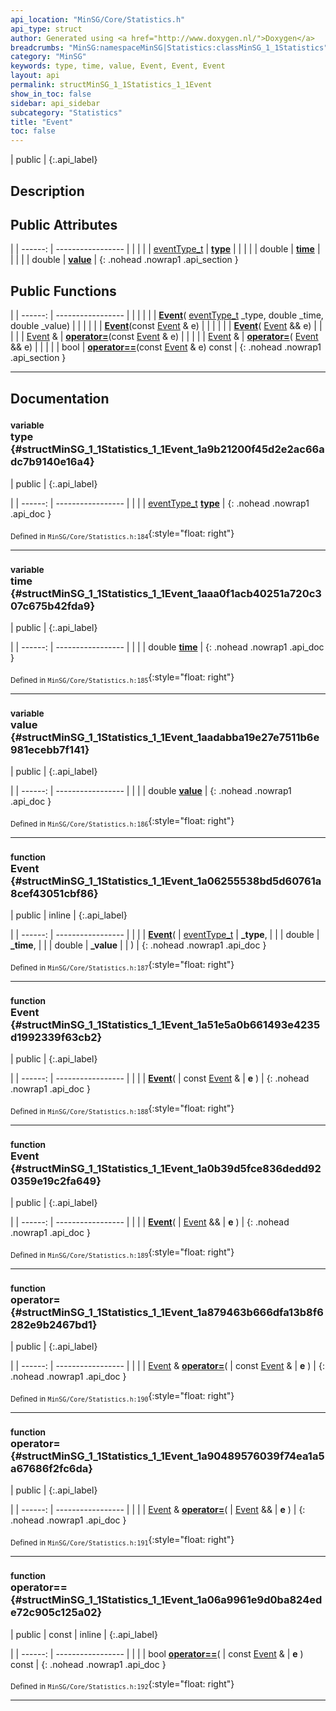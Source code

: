 ```yaml
---
api_location: "MinSG/Core/Statistics.h"
api_type: struct
author: Generated using <a href="http://www.doxygen.nl/">Doxygen</a>
breadcrumbs: "MinSG:namespaceMinSG|Statistics:classMinSG_1_1Statistics"
category: "MinSG"
keywords: type, time, value, Event, Event, Event
layout: api
permalink: structMinSG_1_1Statistics_1_1Event
show_in_toc: false
sidebar: api_sidebar
subcategory: "Statistics"
title: "Event"
toc: false
---
```


| public |
{:.api_label}

## Description





## Public Attributes

|
| ------: | ----------------- |
|  | |
| [eventType_t](classMinSG_1_1Statistics#classMinSG_1_1Statistics_1ab9ee5e774f58953464eb0fdbc5b88d21) | **[type](#structMinSG_1_1Statistics_1_1Event_1a9b21200f45d2e2ac66adc7b9140e16a4)**  |
|  | |
| double | **[time](#structMinSG_1_1Statistics_1_1Event_1aaa0f1acb40251a720c307c675b42fda9)**  |
|  | |
| double | **[value](#structMinSG_1_1Statistics_1_1Event_1aadabba19e27e7511b6e981ecebb7f141)**  |
{: .nohead .nowrap1 .api_section }


## Public Functions

|
| ------: | ----------------- |
|  | |
|  | **[Event](#structMinSG_1_1Statistics_1_1Event_1a06255538bd5d60761a8cef43051cbf86)**( [eventType_t](classMinSG_1_1Statistics#classMinSG_1_1Statistics_1ab9ee5e774f58953464eb0fdbc5b88d21)  _type, double _time, double _value) |
|  | |
|  | **[Event](#structMinSG_1_1Statistics_1_1Event_1a51e5a0b661493e4235d1992339f63cb2)**(const [Event](structMinSG_1_1Statistics_1_1Event) & e) |
|  | |
|  | **[Event](#structMinSG_1_1Statistics_1_1Event_1a0b39d5fce836dedd920359e19c2fa649)**( [Event](structMinSG_1_1Statistics_1_1Event) && e) |
|  | |
| [Event](structMinSG_1_1Statistics_1_1Event) & | **[operator=](#structMinSG_1_1Statistics_1_1Event_1a879463b666dfa13b8f6282e9b2467bd1)**(const [Event](structMinSG_1_1Statistics_1_1Event) & e) |
|  | |
| [Event](structMinSG_1_1Statistics_1_1Event) & | **[operator=](#structMinSG_1_1Statistics_1_1Event_1a90489576039f74ea1a5a67686f2fc6da)**( [Event](structMinSG_1_1Statistics_1_1Event) && e) |
|  | |
| bool | **[operator==](#structMinSG_1_1Statistics_1_1Event_1a06a9961e9d0ba824ede72c905c125a02)**(const [Event](structMinSG_1_1Statistics_1_1Event) & e) const |
{: .nohead .nowrap1 .api_section }


-------------------------------------------------------------------

## Documentation

### <small>variable</small><br/> type {#structMinSG_1_1Statistics_1_1Event_1a9b21200f45d2e2ac66adc7b9140e16a4}

| public |
{:.api_label}

|
| ------: | ----------------- |
|  |
| [eventType_t](classMinSG_1_1Statistics#classMinSG_1_1Statistics_1ab9ee5e774f58953464eb0fdbc5b88d21) **[type](#structMinSG_1_1Statistics_1_1Event_1a9b21200f45d2e2ac66adc7b9140e16a4)**  |
{: .nohead .nowrap1 .api_doc }





<sub>Defined in `MinSG/Core/Statistics.h:184`</sub>{:style="float: right"}

-------------------------------------------------------------------

### <small>variable</small><br/> time {#structMinSG_1_1Statistics_1_1Event_1aaa0f1acb40251a720c307c675b42fda9}

| public |
{:.api_label}

|
| ------: | ----------------- |
|  |
| double **[time](#structMinSG_1_1Statistics_1_1Event_1aaa0f1acb40251a720c307c675b42fda9)**  |
{: .nohead .nowrap1 .api_doc }





<sub>Defined in `MinSG/Core/Statistics.h:185`</sub>{:style="float: right"}

-------------------------------------------------------------------

### <small>variable</small><br/> value {#structMinSG_1_1Statistics_1_1Event_1aadabba19e27e7511b6e981ecebb7f141}

| public |
{:.api_label}

|
| ------: | ----------------- |
|  |
| double **[value](#structMinSG_1_1Statistics_1_1Event_1aadabba19e27e7511b6e981ecebb7f141)**  |
{: .nohead .nowrap1 .api_doc }





<sub>Defined in `MinSG/Core/Statistics.h:186`</sub>{:style="float: right"}

-------------------------------------------------------------------

### <small>function</small><br/> Event {#structMinSG_1_1Statistics_1_1Event_1a06255538bd5d60761a8cef43051cbf86}

| public | inline |
{:.api_label}

|
| ------: | ----------------- |
|  |
|  **[Event](#structMinSG_1_1Statistics_1_1Event_1a06255538bd5d60761a8cef43051cbf86)**( |  [eventType_t](classMinSG_1_1Statistics#classMinSG_1_1Statistics_1ab9ee5e774f58953464eb0fdbc5b88d21)  | **_type**, |
| | double | **_time**, |
| | double | **_value** |
|   ) |
{: .nohead .nowrap1 .api_doc }





<sub>Defined in `MinSG/Core/Statistics.h:187`</sub>{:style="float: right"}

-------------------------------------------------------------------

### <small>function</small><br/> Event {#structMinSG_1_1Statistics_1_1Event_1a51e5a0b661493e4235d1992339f63cb2}

| public |
{:.api_label}

|
| ------: | ----------------- |
|  |
|  **[Event](#structMinSG_1_1Statistics_1_1Event_1a51e5a0b661493e4235d1992339f63cb2)**( | const [Event](structMinSG_1_1Statistics_1_1Event) & | **e** ) |
{: .nohead .nowrap1 .api_doc }





<sub>Defined in `MinSG/Core/Statistics.h:188`</sub>{:style="float: right"}

-------------------------------------------------------------------

### <small>function</small><br/> Event {#structMinSG_1_1Statistics_1_1Event_1a0b39d5fce836dedd920359e19c2fa649}

| public |
{:.api_label}

|
| ------: | ----------------- |
|  |
|  **[Event](#structMinSG_1_1Statistics_1_1Event_1a0b39d5fce836dedd920359e19c2fa649)**( |  [Event](structMinSG_1_1Statistics_1_1Event) && | **e** ) |
{: .nohead .nowrap1 .api_doc }





<sub>Defined in `MinSG/Core/Statistics.h:189`</sub>{:style="float: right"}

-------------------------------------------------------------------

### <small>function</small><br/> operator= {#structMinSG_1_1Statistics_1_1Event_1a879463b666dfa13b8f6282e9b2467bd1}

| public |
{:.api_label}

|
| ------: | ----------------- |
|  |
| [Event](structMinSG_1_1Statistics_1_1Event) & **[operator=](#structMinSG_1_1Statistics_1_1Event_1a879463b666dfa13b8f6282e9b2467bd1)**( | const [Event](structMinSG_1_1Statistics_1_1Event) & | **e** ) |
{: .nohead .nowrap1 .api_doc }





<sub>Defined in `MinSG/Core/Statistics.h:190`</sub>{:style="float: right"}

-------------------------------------------------------------------

### <small>function</small><br/> operator= {#structMinSG_1_1Statistics_1_1Event_1a90489576039f74ea1a5a67686f2fc6da}

| public |
{:.api_label}

|
| ------: | ----------------- |
|  |
| [Event](structMinSG_1_1Statistics_1_1Event) & **[operator=](#structMinSG_1_1Statistics_1_1Event_1a90489576039f74ea1a5a67686f2fc6da)**( |  [Event](structMinSG_1_1Statistics_1_1Event) && | **e** ) |
{: .nohead .nowrap1 .api_doc }





<sub>Defined in `MinSG/Core/Statistics.h:191`</sub>{:style="float: right"}

-------------------------------------------------------------------

### <small>function</small><br/> operator== {#structMinSG_1_1Statistics_1_1Event_1a06a9961e9d0ba824ede72c905c125a02}

| public | const | inline |
{:.api_label}

|
| ------: | ----------------- |
|  |
| bool **[operator==](#structMinSG_1_1Statistics_1_1Event_1a06a9961e9d0ba824ede72c905c125a02)**( | const [Event](structMinSG_1_1Statistics_1_1Event) & | **e** ) const |
{: .nohead .nowrap1 .api_doc }





<sub>Defined in `MinSG/Core/Statistics.h:192`</sub>{:style="float: right"}

-------------------------------------------------------------------

